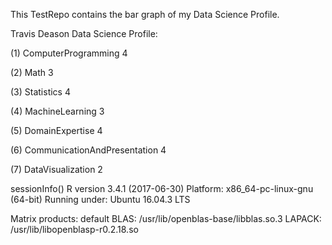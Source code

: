 This TestRepo contains the bar graph of my Data Science Profile.

Travis Deason Data Science Profile:

(1) ComputerProgramming 4

(2) Math 3

(3) Statistics 4

(4) MachineLearning 3

(5) DomainExpertise 4

(6) CommunicationAndPresentation 4

(7) DataVisualization 2

sessionInfo()
R version 3.4.1 (2017-06-30)
Platform: x86_64-pc-linux-gnu (64-bit)
Running under: Ubuntu 16.04.3 LTS

Matrix products: default
BLAS: /usr/lib/openblas-base/libblas.so.3
LAPACK: /usr/lib/libopenblasp-r0.2.18.so
